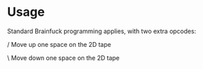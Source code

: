 # Usage
Standard Brainfuck programming applies, with two extra opcodes:

/   Move up one space on the 2D tape

\   Move down one space on the 2D tape
